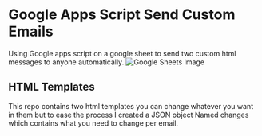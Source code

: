 # Google Apps Script Send Custom Emails

Using Google apps script on a google sheet to send two custom html messages to anyone automatically.
![Google Sheets Image](https://github.com/John0Isaac/Google-Apps-Script-Send-Custom-Emails/blob/master/Helping%20Images/googel%20sheet%20screenshot.png)

## HTML Templates
This repo contains two html templates you can change whatever you want in them but to ease the process I created a JSON object Named changes which contains what you need to change per email.
